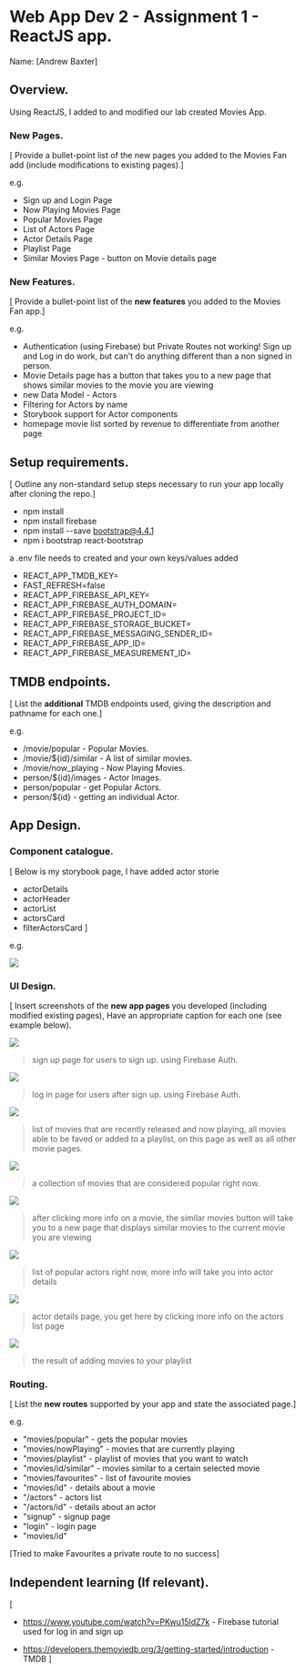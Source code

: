 # Web App Dev 2 - Assignment 1 - ReactJS app.

Name: [Andrew Baxter]

## Overview.

Using ReactJS, I added to and modified our lab created Movies App.

### New Pages.

[ Provide a bullet-point list of the new pages you added to the Movies Fan add (include modifications to existing pages).]

e.g.

+ Sign up and Login Page
+ Now Playing Movies Page
+ Popular Movies Page
+ List of Actors Page
+ Actor Details Page
+ Playlist Page
+ Similar Movies Page - button on Movie details page

### New Features.

[ Provide a bullet-point list of the __new features__ you added to the Movies Fan app.] 
 
 e.g.

+ Authentication (using Firebase) but Private Routes not working! Sign up and Log in do work, but can't do anything different than a non signed in person.
+ Movie Details page has a button that takes you to a new page that shows similar movies to the movie you are viewing
+ new Data Model - Actors
+ Filtering for Actors by name
+ Storybook support for Actor components
+ homepage movie list sorted by revenue to differentiate from another page

## Setup requirements.

[ Outline any non-standard setup steps necessary to run your app locally after cloning the repo.]
+ npm install
+ npm install firebase
+ npm install --save  bootstrap@4.4.1
+ npm i bootstrap react-bootstrap

a .env file needs to created and your own keys/values added
+ REACT_APP_TMDB_KEY=
+ FAST_REFRESH=false
+ REACT_APP_FIREBASE_API_KEY=
+ REACT_APP_FIREBASE_AUTH_DOMAIN=
+ REACT_APP_FIREBASE_PROJECT_ID=
+ REACT_APP_FIREBASE_STORAGE_BUCKET=
+ REACT_APP_FIREBASE_MESSAGING_SENDER_ID=
+ REACT_APP_FIREBASE_APP_ID=
+ REACT_APP_FIREBASE_MEASUREMENT_ID=


## TMDB endpoints.

[ List the __additional__ TMDB endpoints used, giving the description and pathname for each one.] 

e.g.

+ /movie/popular - Popular Movies.
+ /movie/${id}/similar - A list of similar movies. 
+ /movie/now_playing - Now Playing Movies.
+ person/${id}/images - Actor Images.
+ person/popular -  get Popular Actors.
+ person/${id} - getting an individual Actor.

## App Design.

### Component catalogue.

[ Below is my storybook page, I have added actor storie
+ actorDetails
+ actorHeader
+ actorList
+ actorsCard
+ filterActorsCard
] 

e.g.

![](./images/storybook.png)

### UI Design.

[ Insert screenshots of the __new app pages__ you developed (including modified existing pages), Have an appropriate caption for each one (see example below).

![ ](./images/signup.png)

>sign up page for users to sign up. using Firebase Auth.

![ ](./images/login.png)

>log in page for users after sign up. using Firebase Auth.

![ ](./images/nowplaying.png)

>list of movies that are recently released and now playing, all movies able to be faved or added to a playlist, on this page as well as all other movie pages.

![ ](./images/popularmovies.png)

>a collection of movies that are considered popular right now.

![ ](./images/similarmovies.png)

>after clicking more info on a movie, the similar movies button will take you to a new page that displays similar movies to the current movie you are viewing

![ ](./images/actorslist.png)

>list of popular actors right now, more info will take you into actor details

![ ](./images/actorpage.png)

>actor details page, you get here by clicking more info on the actors list page

![ ](./images/playlist.png)

>the result of adding movies to your playlist

### Routing.

[ List the __new routes__ supported by your app and state the associated page.]

e.g. 

+ "movies/popular" - gets the popular movies
+ "movies/nowPlaying" - movies that are currently playing
+ "movies/playlist" - playlist of movies that you want to watch
+ "movies/id/similar" - movies similar to a certain selected movie
+ "movies/favourites" - list of favourite movies
+ "movies/id" - details about a movie
+ "/actors" - actors list
+ "/actors/id" - details about an actor
+ "signup" - signup page
+ "login" - login page
+ "movies/id"

[Tried to make Favourites a private route to no success]

## Independent learning (If relevant).

[
+ https://www.youtube.com/watch?v=PKwu15ldZ7k - Firebase tutorial used for log in and sign up 

+ https://developers.themoviedb.org/3/getting-started/introduction - TMDB
]
